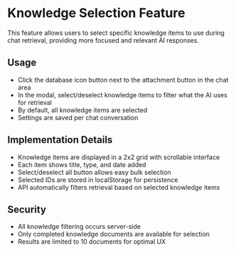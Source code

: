 # Knowledge Selection Feature

This feature allows users to select specific knowledge items to use during chat retrieval, providing more focused and relevant AI responses.

## Usage

- Click the database icon button next to the attachment button in the chat area
- In the modal, select/deselect knowledge items to filter what the AI uses for retrieval
- By default, all knowledge items are selected
- Settings are saved per chat conversation

## Implementation Details

- Knowledge items are displayed in a 2x2 grid with scrollable interface
- Each item shows title, type, and date added
- Select/deselect all button allows easy bulk selection
- Selected IDs are stored in localStorage for persistence
- API automatically filters retrieval based on selected knowledge items

## Security

- All knowledge filtering occurs server-side
- Only completed knowledge documents are available for selection
- Results are limited to 10 documents for optimal UX
